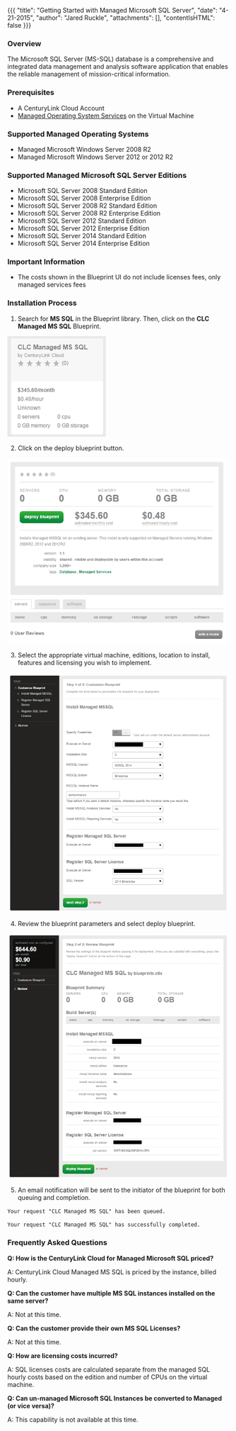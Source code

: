 {{{
  "title": "Getting Started with Managed Microsoft SQL Server",
  "date": "4-21-2015",
  "author": "Jared Ruckle",
  "attachments": [],
  "contentIsHTML": false
}}}

### Overview
The Microsoft SQL Server (MS-SQL) database is a comprehensive and integrated data management and analysis software application that enables the reliable management of mission-critical information.

### Prerequisites
* A CenturyLink Cloud Account
* [Managed Operating System Services](//www.centurylinkcloud.com/managed-services/operating-system) on the Virtual Machine

### Supported Managed Operating Systems
* Managed Microsoft Windows Server 2008 R2
* Managed Microsoft Windows Server 2012 or 2012 R2

### Supported Managed Microsoft SQL Server Editions
* Microsoft SQL Server 2008 Standard Edition
* Microsoft SQL Server 2008 Enterprise Edition
* Microsoft SQL Server 2008 R2 Standard Edition
* Microsoft SQL Server 2008 R2 Enterprise Edition
* Microsoft SQL Server 2012 Standard Edition
* Microsoft SQL Server 2012 Enterprise Edition
* Microsoft SQL Server 2014 Standard Edition
* Microsoft SQL Server 2014 Enterprise Edition

### Important Information
* The costs shown in the Blueprint UI do not include licenses fees, only managed services fees

### Installation Process

1. Search for **MS SQL** in the Blueprint library. Then, click on the **CLC Managed MS SQL** Blueprint.

  ![managed MS SQL blueprint](../images/getting-started-with-managed-microsoft-sql-server-01.png)

2. Click on the deploy blueprint button.

  ![deploy ms sql blueprint](../images/getting-started-with-managed-microsoft-sql-server-02.png)

3. Select the appropriate virtual machine, editions, location to install, features and licensing you wish to implement.

  ![input blueprint parameters](../images/getting-started-with-managed-microsoft-sql-server-03.png)

4. Review the blueprint parameters and select deploy blueprint.  

  ![review blueprint parameters](../images/getting-started-with-managed-microsoft-sql-server-04.png)

5. An email notification will be sent to the initiator of the blueprint for both queuing and completion.

  ```
  Your request "CLC Managed MS SQL" has been queued.
  ```

  ```
  Your request "CLC Managed MS SQL" has successfully completed.
  ```

### Frequently Asked Questions

**Q: How is the CenturyLink Cloud for Managed Microsoft SQL priced?**

A: CenturyLink Cloud Managed MS SQL is priced by the instance, billed hourly.

**Q: Can the customer have multiple MS SQL instances installed on the same server?**

A: Not at this time.

**Q: Can the customer provide their own MS SQL Licenses?**

A: Not at this time.

**Q: How are licensing costs incurred?**

A: SQL licenses costs are calculated separate from the managed SQL hourly costs based on the edition and number of CPUs on the virtual machine.

**Q: Can un-managed Microsoft SQL Instances be converted to Managed (or vice versa)?**

A: This capability is not available at this time.
